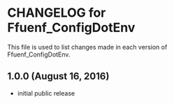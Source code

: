 # CHANGELOG for Ffuenf_ConfigDotEnv

This file is used to list changes made in each version of Ffuenf_ConfigDotEnv.

## 1.0.0 (August 16, 2016)

* initial public release
